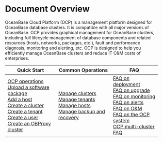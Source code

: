 Document Overview 
======================================

OceanBase Cloud Platform (OCP) is a management platform designed for OceanBase database clusters. It is compatible with all major versions of OceanBase. OCP provides graphical management for OceanBase clusters, including full lifecycle management of database components and related resources (hosts, networks, packages, etc.), fault and performance diagnosis, monitoring and alerting, etc. OCP is designed to help you efficiently manage OceanBase clusters and reduce IT O\&M costs of enterprises.

|   Quick Start     |      Common Operations       | FAQ        |
|---------|-------------|------------|
| [OCP operations](500.quickstart/100.ocp-operations.md) </br>[Upload a software package](500.quickstart/200.sign-in-to-the-console.md)</br>[Add a host](500.quickstart/300.quickstart-upload-a-software-package.md)</br> [Create a cluster](500.quickstart/400.quickstart-add-a-host.md) </br>[Create a tenant](500.quickstart/600.quickstart-create-a-tenant.md)</br> [Create a user](500.quickstart/600.quickstart-create-a-tenant.md)</br> [Create an OBProxy cluster](500.quickstart/700.quickstart-create-a-user.md) | [Manage clusters](600.cluster-functions/100.cluster-management.md) </br>[Manage tenants](700.tenant-functions/200.tenant-overview.md) </br>[Manage hosts](850.host-features/100.manage-host-operation-list.md) </br>[Manage backup and recovery](1100.backup-and-restoration-functions/300.backup-and-recovery-overview.md) | [FAQ on deployment](2000.faq/100.deployment-faq.md)</br> [FAQ on upgrade](2000.faq/200.upgrade-faq.md)</br> [FAQ on monitoring](2000.faq/400.common-monitoring-problems/100.common-problems-about-monitoring-metrics.md)</br> [FAQ on alerts](2000.faq/500.common-issues.md)</br> [FAQ on O\&M](2000.faq/300.common-o-m-problems/200.host-management-faq.md) </br>[FAQ on the OCP system](2000.faq/600.ocp-system-faqs.md) </br>[OCP multi-cluster FAQ](2000.faq/700.ocp-multi-cluster-storage.md) |
